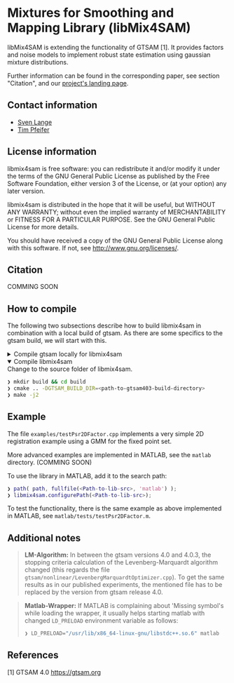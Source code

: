 # Mixtures for Smoothing and Mapping Library (libMix4SAM)

libMix4SAM is extending the functionality of GTSAM [1].
It provides factors and noise models to implement robust state estimation using gaussian mixture distributions.

Further information can be found in the corresponding paper, see section "Citation", and our [project's landing page](https://mytuc.org/mix).

## Contact information
- [Sven Lange](https://www.tu-chemnitz.de/etit/proaut/sven_lange)
- [Tim Pfeifer](https://www.tu-chemnitz.de/etit/proaut/tim_pfeifer)

## License information
libmix4sam is free software: you can redistribute it and/or modify
it under the terms of the GNU General Public License as published by
the Free Software Foundation, either version 3 of the License, or
(at your option) any later version.

libmix4sam is distributed in the hope that it will be useful,
but WITHOUT ANY WARRANTY; without even the implied warranty of
MERCHANTABILITY or FITNESS FOR A PARTICULAR PURPOSE.  See the
GNU General Public License for more details.

You should have received a copy of the GNU General Public License
along with this software.  If not, see <http://www.gnu.org/licenses/>.

## Citation
COMMING SOON

## How to compile
The following two subsections describe how to build libmix4sam in combination with a local build of gtsam. As there are some specifics to the gtsam build, we will start with this.

<details>
<summary>Compile gtsam locally for libmix4sam</summary>

First, download specific release of gtsam
```bash
❯ git clone https://github.com/borglab/gtsam.git gtsam403-src
❯ cd gtsam403-src && git checkout 4.0.3 && cd ..
```
Than configure and compile
```bash
❯ mkdir gtsam403-build && cd gtsam403-build
❯ cmake -C <libmix4sam-src>/gtsamConfig.cmake -S ../gtsam403-src 
❯ make -j2
```
> **Note:** We need some specific options for compiling gtsam. They are invoked through using the `gtsamConfig.cmake` as pre-load option for cmake. Further explanation can be found directly within the `*.cmake` file.

> **Note2:** For easy use later on, we recommend to stick to the naming convention used above for source and build folder of gtsam.
</details>

<details open>
<summary>Compile libmix4sam</summary>
Change to the source folder of libmix4sam.

```bash
❯ mkdir build && cd build
❯ cmake .. -DGTSAM_BUILD_DIR=<path-to-gtsam403-build-directory>
❯ make -j2
```

</details>

## Example
The file `examples/testPsr2DFactor.cpp` implements a very simple 2D registration example using a GMM for the fixed point set.

More advanced examples are implemented in MATLAB, see the `matlab` directory. (COMMING SOON)

To use the library in MATLAB, add it to the search path:
```Matlab
❯ path( path, fullfile(<Path-to-lib-src>, 'matlab') );
❯ libmix4sam.configurePath(<Path-to-lib-src>);
```
To test the functionality, there is the same example as above implemented in MATLAB, see `matlab/tests/testPsr2DFactor.m`.

## Additional notes

> **LM-Algorithm:** 
> In between the gtsam versions 4.0 and 4.0.3, the stopping criteria calculation of the Levenberg-Marquardt algorithm changed (this regards the file `gtsam/nonlinear/LevenbergMarquardtOptimizer.cpp`). To get the same results as in our published experiments, the mentioned file has to be replaced by the version from gtsam release 4.0.

> **Matlab-Wrapper:** If MATLAB is complaining about 'Missing symbol's while loading the wrapper, it usually helps starting matlab with changed `LD_PRELOAD` environment variable as follows:
>```bash
>❯ LD_PRELOAD="/usr/lib/x86_64-linux-gnu/libstdc++.so.6" matlab
>```

## References

[1] GTSAM 4.0 https://gtsam.org


